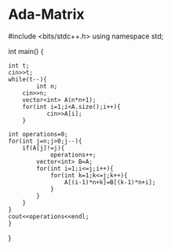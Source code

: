 # Ada-Matrix
#include <bits/stdc++.h>
using namespace std;

int main() {

    int t;
    cin>>t;
    while(t--){
            int n;
        cin>>n;
        vector<int> A(n*n+1);
        for(int i=1;i<A.size();i++){
               cin>>A[i];
        }

    int operations=0;
    for(int j=n;j>0;j--){
        if(A[j]!=j){
                operations++;
            vector<int> B=A;
            for(int i=1;i<=j;i++){
                for(int k=1;k<=j;k++){
                    A[(i-1)*n+k]=B[(k-1)*n+i];
                }
            }
        }
    }
    cout<<operations<<endl;
    }

}

